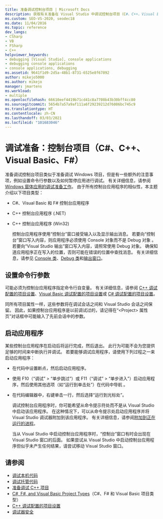 ```yaml
---
title: 准备调试控制台项目 | Microsoft Docs
description: 获取有关准备在 Visual Studio 中调试控制台项目（C#、C++、Visual Basic、F#）的信息。
ms.custom: SEO-VS-2020, seodec18
ms.date: 11/04/2016
ms.topic: reference
dev_langs:
- CSharp
- VB
- FSharp
- C++
helpviewer_keywords:
- debugging [Visual Studio], console applications
- debugging console applications
- console applications, debugging
ms.assetid: 9641f1d9-2d5a-48b1-8731-6525e8f67892
author: mikejo5000
ms.author: mikejo
manager: jmartens
ms.workload:
- multiple
ms.openlocfilehash: 66610eef4419b71cd41c8a7708b43b30bff4cc80
ms.sourcegitcommit: 5654b7a57a9af111a6f29239212d76086bc745c9
ms.translationtype: HT
ms.contentlocale: zh-CN
ms.lasthandoff: 03/03/2021
ms.locfileid: "101683046"
---
```

# <a name="debugging-preparation-console-projects-c-c-visual-basic-f"></a>调试准备：控制台项目（C#、C++、Visual Basic、F#）

准备调试控制台项目类似于准备调试 Windows 项目，但是有一些额外的注意事项，例如设置命令行参数以及如何暂停应用进行调试。 有关详细信息，请参阅 [Windows 窗体应用的调试准备工作](../debugger/debugging-preparation-windows-forms-applications.md)。 由于所有控制台应用程序的相似性，本主题介绍以下项目类型：

- C#、Visual Basic 和 F# 控制台应用程序

- C++ 控制台应用程序 (.NET)

- C++ 控制台应用程序 (Win32)

  控制台应用程序使用“控制台”窗口接受输入以及显示输出消息。 若要向“控制台”窗口写入内容，则应用程序必须使用 Console 对象而不是 Debug 对象 。 若要向“Visual Studio 输出”窗口写入内容，请照常使用 Debug 对象。 确保知道应用程序正在写入的位置，否则可能在错误的位置中查找消息。 有关详细信息，请参见 [Console 类](/dotnet/api/system.console)、[Debug 类](/dotnet/api/system.diagnostics.debug)和[输出窗口](../ide/reference/output-window.md)。

## <a name="set-command-line-arguments"></a>设置命令行参数

可能必须为控制台应用程序指定命令行自变量。 有关详细信息，请参阅 [C++ 调试配置的项目设置](../debugger/project-settings-for-a-cpp-debug-configuration.md)、[Visual Basic 调试配置的项目设置](../debugger/project-settings-for-a-visual-basic-debug-configuration.md)或 [C# 调试配置的项目设置](../debugger/project-settings-for-csharp-debug-configurations.md)。

同所有项目属性一样，这些参数将在调试会话之间和 Visual Studio 会话之间保留。 因此，如果控制台应用程序是以前调试过的，请记得在“\<Project> 属性页”对话框中可能输入了先前会话中的参数。

## <a name="start-the-application"></a>启动应用程序

 某些控制台应用程序在启动后将运行完成，然后退出。 此行为可能不会为您提供足够的时间来中断执行并调试。 若要能够调试应用程序，请使用下列过程之一来启动应用程序：

- 在代码中设置断点，然后启动应用程序。

- 使用 F10（“调试” > “单步跳过”）或 F11（“调试” > “单步进入”）启动应用程序，然后使用其他选项（如“运行到单击处”）在代码中导航      。

- 在代码编辑器中，右键单击一行，然后选择“运行到光标处”。

  调试控制台应用程序时，你可能希望从命令提示符处而不是从 Visual Studio 中启动该应用程序。 在这种情况下，可以从命令提示处启动应用程序并将 Visual Studio 调试器附加到该应用程序。 有关详细信息，请参阅[附加到正在运行的进程](../debugger/attach-to-running-processes-with-the-visual-studio-debugger.md)。

  当从 Visual Studio 中启动控制台应用程序时，“控制台”窗口有时会出现在 Visual Studio 窗口的后面。 如果尝试从 Visual Studio 中启动控制台应用程序但似乎未产生任何结果，请尝试移动 Visual Studio 窗口。

## <a name="see-also"></a>请参阅
- [调试本机代码](../debugger/debugging-native-code.md)
- [调试托管代码](../debugger/debugging-managed-code.md)
- [准备调试 C++ 项目](../debugger/debugging-preparation-visual-cpp-project-types.md)
- [C#, F#, and Visual Basic Project Types](../debugger/debugging-preparation-csharp-f-hash-and-visual-basic-project-types.md)（C#、F# 和 Visual Basic 项目类型）
- [C++ 调试配置的项目设置](../debugger/project-settings-for-a-cpp-debug-configuration.md)
- [调试器安全](../debugger/debugger-security.md)